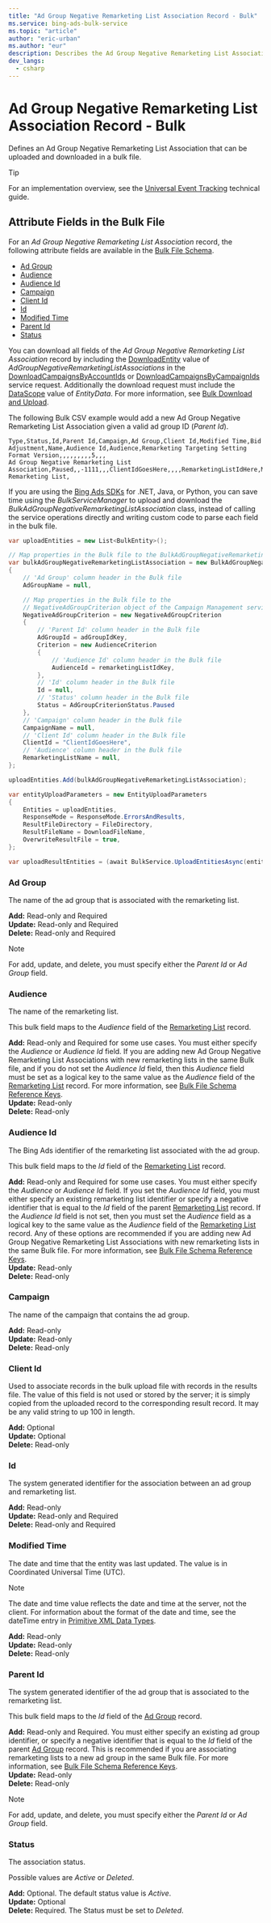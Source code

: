 ```yaml
---
title: "Ad Group Negative Remarketing List Association Record - Bulk"
ms.service: bing-ads-bulk-service
ms.topic: "article"
author: "eric-urban"
ms.author: "eur"
description: Describes the Ad Group Negative Remarketing List Association fields in a Bulk file.
dev_langs:
  - csharp
---
```

# Ad Group Negative Remarketing List Association Record - Bulk
Defines an Ad Group Negative Remarketing List Association that can be uploaded and downloaded in a bulk file. 

> [!TIP]
> For an implementation overview, see the [Universal Event Tracking](../guides/universal-event-tracking.md) technical guide.

## <a name="entitydata"></a>Attribute Fields in the Bulk File
For an *Ad Group Negative Remarketing List Association* record, the following attribute fields are available in the [Bulk File Schema](bulk-file-schema.md). 

- [Ad Group](#adgroup)
- [Audience](#audience)
- [Audience Id](#audienceid)
- [Campaign](#campaign)
- [Client Id](#clientid)
- [Id](#id)
- [Modified Time](#modifiedtime)
- [Parent Id](#parentid)
- [Status](#status)

You can download all fields of the *Ad Group Negative Remarketing List Association* record by including the [DownloadEntity](downloadentity.md) value of *AdGroupNegativeRemarketingListAssociations* in the [DownloadCampaignsByAccountIds](downloadcampaignsbyaccountids.md) or [DownloadCampaignsByCampaignIds](downloadcampaignsbycampaignids.md) service request. Additionally the download request must include the [DataScope](datascope.md) value of *EntityData*. For more information, see [Bulk Download and Upload](../guides/bulk-download-upload.md).

The following Bulk CSV example would add a new Ad Group Negative Remarketing List Association given a valid ad group ID (*Parent Id*). 

```csv
Type,Status,Id,Parent Id,Campaign,Ad Group,Client Id,Modified Time,Bid Adjustment,Name,Audience Id,Audience,Remarketing Targeting Setting
Format Version,,,,,,,,,5,,,
Ad Group Negative Remarketing List Association,Paused,,-1111,,,ClientIdGoesHere,,,,RemarketingListIdHere,My Remarketing List,
```

If you are using the [Bing Ads SDKs](../guides/client-libraries.md) for .NET, Java, or Python, you can save time using the *BulkServiceManager* to upload and download the *BulkAdGroupNegativeRemarketingListAssociation* class, instead of calling the service operations directly and writing custom code to parse each field in the bulk file. 


```csharp
var uploadEntities = new List<BulkEntity>();

// Map properties in the Bulk file to the BulkAdGroupNegativeRemarketingListAssociation
var bulkAdGroupNegativeRemarketingListAssociation = new BulkAdGroupNegativeRemarketingListAssociation
{
    // 'Ad Group' column header in the Bulk file
    AdGroupName = null,

    // Map properties in the Bulk file to the 
    // NegativeAdGroupCriterion object of the Campaign Management service.
    NegativeAdGroupCriterion = new NegativeAdGroupCriterion
    {
        // 'Parent Id' column header in the Bulk file
        AdGroupId = adGroupIdKey,
        Criterion = new AudienceCriterion
        {
            // 'Audience Id' column header in the Bulk file
            AudienceId = remarketingListIdKey,
        },
        // 'Id' column header in the Bulk file
        Id = null,
        // 'Status' column header in the Bulk file
        Status = AdGroupCriterionStatus.Paused
    },
    // 'Campaign' column header in the Bulk file
    CampaignName = null,
    // 'Client Id' column header in the Bulk file
    ClientId = "ClientIdGoesHere",
    // 'Audience' column header in the Bulk file
    RemarketingListName = null,
};

uploadEntities.Add(bulkAdGroupNegativeRemarketingListAssociation);

var entityUploadParameters = new EntityUploadParameters
{
    Entities = uploadEntities,
    ResponseMode = ResponseMode.ErrorsAndResults,
    ResultFileDirectory = FileDirectory,
    ResultFileName = DownloadFileName,
    OverwriteResultFile = true,
};

var uploadResultEntities = (await BulkService.UploadEntitiesAsync(entityUploadParameters)).ToList();
```

### <a name="adgroup"></a>Ad Group
The name of the ad group that is associated with the remarketing list.

**Add:** Read-only and Required  
**Update:** Read-only and Required  
**Delete:** Read-only and Required  

> [!NOTE]
> For add, update, and delete, you must specify either the *Parent Id* or *Ad Group* field.


### <a name="audience"></a>Audience
The name of the remarketing list.

This bulk field maps to the *Audience* field of the [Remarketing List](remarketing-list.md) record.

**Add:** Read-only and Required for some use cases. You must either specify the *Audience* or *Audience Id* field. If you are adding new Ad Group Negative Remarketing List Associations with new remarketing lists in the same Bulk file, and if you do not set the *Audience Id* field, then this *Audience* field must be set as a logical key to the same value as the *Audience* field of the [Remarketing List](remarketing-list.md) record. For more information, see [Bulk File Schema Reference Keys](~/bulk-service/bulk-file-schema.md#referencekeys).  
**Update:** Read-only    
**Delete:** Read-only  

### <a name="audienceid"></a>Audience Id
The Bing Ads identifier of the remarketing list associated with the ad group.

This bulk field maps to the *Id* field of the [Remarketing List](remarketing-list.md) record.

**Add:** Read-only and Required for some use cases. You must either specify the *Audience* or *Audience Id* field. If you set the *Audience Id* field, you must either specify an existing remarketing list identifier or specify a negative identifier that is equal to the *Id* field of the parent [Remarketing List](remarketing-list.md) record. If the *Audience Id* field is not set, then you must set the *Audience* field as a logical key to the same value as the *Audience* field of the [Remarketing List](remarketing-list.md) record. Any of these options are recommended if you are adding new Ad Group Negative Remarketing List Associations with new remarketing lists in the same Bulk file. For more information, see [Bulk File Schema Reference Keys](~/bulk-service/bulk-file-schema.md#referencekeys).  
**Update:** Read-only    
**Delete:** Read-only  

### <a name="campaign"></a>Campaign
The name of the campaign that contains the ad group.

**Add:** Read-only  
**Update:** Read-only  
**Delete:** Read-only  

### <a name="clientid"></a>Client Id
Used to associate records in the bulk upload file with records in the results file. The value of this field is not used or stored by the server; it is simply copied from the uploaded record to the corresponding result record. It may be any valid string to up 100 in length.

**Add:** Optional  
**Update:** Optional    
**Delete:** Read-only  

### <a name="id"></a>Id
The system generated identifier for the association between an ad group and remarketing list.

**Add:** Read-only  
**Update:** Read-only and Required  
**Delete:** Read-only and Required  

### <a name="modifiedtime"></a>Modified Time
The date and time that the entity was last updated. The value is in Coordinated Universal Time (UTC).

> [!NOTE]
> The date and time value reflects the date and time at the server, not the client. For information about the format of the date and time, see the dateTime entry in [Primitive XML Data Types](https://go.microsoft.com/fwlink/?linkid=859198).

**Add:** Read-only  
**Update:** Read-only  
**Delete:** Read-only  

### <a name="parentid"></a>Parent Id
The system generated identifier of the ad group that is associated to the remarketing list.

This bulk field maps to the *Id* field of the [Ad Group](ad-group.md) record.

**Add:** Read-only and Required. You must either specify an existing ad group identifier, or specify a negative identifier that is equal to the *Id* field of the parent [Ad Group](ad-group.md) record. This is recommended if you are associating remarketing lists to a new ad group in the same Bulk file. For more information, see [Bulk File Schema Reference Keys](~/bulk-service/bulk-file-schema.md#referencekeys).  
**Update:** Read-only  
**Delete:** Read-only  

> [!NOTE]
> For add, update, and delete, you must specify either the *Parent Id* or *Ad Group* field.

### <a name="status"></a>Status
The association status. 

Possible values are *Active* or *Deleted*. 

**Add:** Optional. The default status value is *Active*.   
**Update:** Optional    
**Delete:** Required. The Status must be set to *Deleted*.

